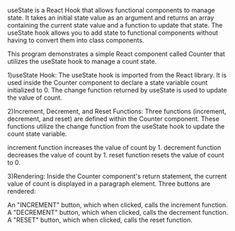 useState is a React Hook that allows functional components to manage state.
It takes an initial state value as an argument and returns an array containing the current state value and a function to update that state.
The useState hook allows you to add state to functional components without having to convert them into class components.

This program demonstrates a simple React component called Counter that utilizes the useState hook to manage a count state.

1)useState Hook: The useState hook is imported from the React library. It is used inside the Counter component to declare a state variable count initialized to 0. The change function returned by useState is used to update the value of count.

2)Increment, Decrement, and Reset Functions: Three functions (increment, decrement, and reset) are defined within the Counter component. These functions utilize the change function from the useState hook to update the count state variable.

increment function increases the value of count by 1.
decrement function decreases the value of count by 1.
reset function resets the value of count to 0.

3)Rendering: Inside the Counter component's return statement, the current value of count is displayed in a paragraph element. Three buttons are rendered:

An "INCREMENT" button, which when clicked, calls the increment function.
A "DECREMENT" button, which when clicked, calls the decrement function.
A "RESET" button, which when clicked, calls the reset function.